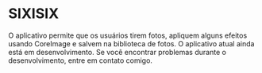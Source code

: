 # SIXISIX
O aplicativo permite que os usuários tirem fotos, apliquem alguns efeitos usando CoreImage e salvem na biblioteca de fotos. O aplicativo atual ainda está em desenvolvimento. Se você encontrar problemas durante o desenvolvimento, entre em contato comigo.
